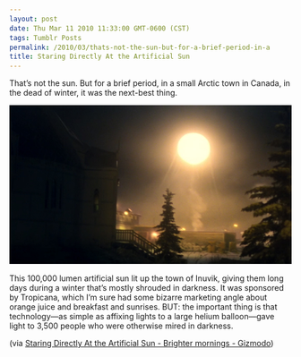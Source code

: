 ```yaml
---
layout: post
date: Thu Mar 11 2010 11:33:00 GMT-0600 (CST)
tags: Tumblr Posts
permalink: /2010/03/thats-not-the-sun-but-for-a-brief-period-in-a
title: Staring Directly At the Artificial Sun
---
```


That&rsquo;s not the sun. But for a brief period, in a small Arctic town in Canada, in the dead of winter, it was the next-best thing.

![](/public/assets/tumblr/tumblr_kz4orj7RzZ1qa4klho1_1280.jpg)

This 100,000 lumen artificial sun lit up the town of Inuvik, giving them long days during a winter that’s mostly shrouded in darkness. It was sponsored by Tropicana, which I’m sure had some bizarre marketing angle about orange juice and breakfast and sunrises. BUT: the important thing is that technology—as simple as affixing lights to a large helium balloon—gave light to 3,500 people who were otherwise mired in darkness.

(via [Staring Directly At the Artificial Sun - Brighter mornings - Gizmodo](http://gizmodo.com/5490483/staring-directly-at-the-artificial-sun?utm_source=feedburner&utm_medium=feed&utm_campaign=Feed%3A+gizmodo%2Ffull+%28Gizmodo%29&utm_content=Google+Reader))
